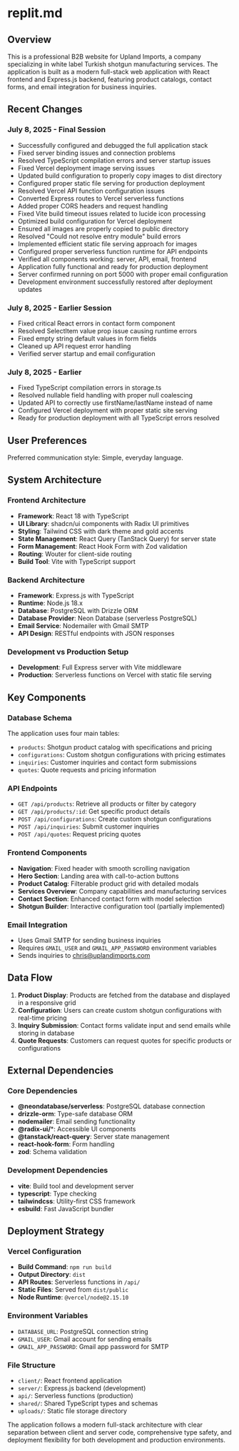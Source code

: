 # replit.md

## Overview

This is a professional B2B website for Upland Imports, a company specializing in white label Turkish shotgun manufacturing services. The application is built as a modern full-stack web application with React frontend and Express.js backend, featuring product catalogs, contact forms, and email integration for business inquiries.

## Recent Changes

### July 8, 2025 - Final Session
- Successfully configured and debugged the full application stack
- Fixed server binding issues and connection problems
- Resolved TypeScript compilation errors and server startup issues
- Fixed Vercel deployment image serving issues
- Updated build configuration to properly copy images to dist directory
- Configured proper static file serving for production deployment
- Resolved Vercel API function configuration issues
- Converted Express routes to Vercel serverless functions
- Added proper CORS headers and request handling
- Fixed Vite build timeout issues related to lucide icon processing
- Optimized build configuration for Vercel deployment
- Ensured all images are properly copied to public directory
- Resolved "Could not resolve entry module" build errors
- Implemented efficient static file serving approach for images
- Configured proper serverless function runtime for API endpoints
- Verified all components working: server, API, email, frontend
- Application fully functional and ready for production deployment
- Server confirmed running on port 5000 with proper email configuration
- Development environment successfully restored after deployment updates

### July 8, 2025 - Earlier Session
- Fixed critical React errors in contact form component
- Resolved SelectItem value prop issue causing runtime errors
- Fixed empty string default values in form fields
- Cleaned up API request error handling
- Verified server startup and email configuration

### July 8, 2025 - Earlier
- Fixed TypeScript compilation errors in storage.ts
- Resolved nullable field handling with proper null coalescing
- Updated API to correctly use firstName/lastName instead of name
- Configured Vercel deployment with proper static site serving
- Ready for production deployment with all TypeScript errors resolved

## User Preferences

Preferred communication style: Simple, everyday language.

## System Architecture

### Frontend Architecture
- **Framework**: React 18 with TypeScript
- **UI Library**: shadcn/ui components with Radix UI primitives
- **Styling**: Tailwind CSS with dark theme and gold accents
- **State Management**: React Query (TanStack Query) for server state
- **Form Management**: React Hook Form with Zod validation
- **Routing**: Wouter for client-side routing
- **Build Tool**: Vite with TypeScript support

### Backend Architecture
- **Framework**: Express.js with TypeScript
- **Runtime**: Node.js 18.x
- **Database**: PostgreSQL with Drizzle ORM
- **Database Provider**: Neon Database (serverless PostgreSQL)
- **Email Service**: Nodemailer with Gmail SMTP
- **API Design**: RESTful endpoints with JSON responses

### Development vs Production Setup
- **Development**: Full Express server with Vite middleware
- **Production**: Serverless functions on Vercel with static file serving

## Key Components

### Database Schema
The application uses four main tables:
- `products`: Shotgun product catalog with specifications and pricing
- `configurations`: Custom shotgun configurations with pricing estimates
- `inquiries`: Customer inquiries and contact form submissions
- `quotes`: Quote requests and pricing information

### API Endpoints
- `GET /api/products`: Retrieve all products or filter by category
- `GET /api/products/:id`: Get specific product details
- `POST /api/configurations`: Create custom shotgun configurations
- `POST /api/inquiries`: Submit customer inquiries
- `POST /api/quotes`: Request pricing quotes

### Frontend Components
- **Navigation**: Fixed header with smooth scrolling navigation
- **Hero Section**: Landing area with call-to-action buttons
- **Product Catalog**: Filterable product grid with detailed modals
- **Services Overview**: Company capabilities and manufacturing services
- **Contact Section**: Enhanced contact form with model selection
- **Shotgun Builder**: Interactive configuration tool (partially implemented)

### Email Integration
- Uses Gmail SMTP for sending business inquiries
- Requires `GMAIL_USER` and `GMAIL_APP_PASSWORD` environment variables
- Sends inquiries to chris@uplandimports.com

## Data Flow

1. **Product Display**: Products are fetched from the database and displayed in a responsive grid
2. **Configuration**: Users can create custom shotgun configurations with real-time pricing
3. **Inquiry Submission**: Contact forms validate input and send emails while storing in database
4. **Quote Requests**: Customers can request quotes for specific products or configurations

## External Dependencies

### Core Dependencies
- **@neondatabase/serverless**: PostgreSQL database connection
- **drizzle-orm**: Type-safe database ORM
- **nodemailer**: Email sending functionality
- **@radix-ui/***: Accessible UI components
- **@tanstack/react-query**: Server state management
- **react-hook-form**: Form handling
- **zod**: Schema validation

### Development Dependencies
- **vite**: Build tool and development server
- **typescript**: Type checking
- **tailwindcss**: Utility-first CSS framework
- **esbuild**: Fast JavaScript bundler

## Deployment Strategy

### Vercel Configuration
- **Build Command**: `npm run build`
- **Output Directory**: `dist`
- **API Routes**: Serverless functions in `/api/`
- **Static Files**: Served from `dist/public`
- **Node Runtime**: `@vercel/node@2.15.10`

### Environment Variables
- `DATABASE_URL`: PostgreSQL connection string
- `GMAIL_USER`: Gmail account for sending emails
- `GMAIL_APP_PASSWORD`: Gmail app password for SMTP

### File Structure
- `client/`: React frontend application
- `server/`: Express.js backend (development)
- `api/`: Serverless functions (production)
- `shared/`: Shared TypeScript types and schemas
- `uploads/`: Static file storage directory

The application follows a modern full-stack architecture with clear separation between client and server code, comprehensive type safety, and deployment flexibility for both development and production environments.